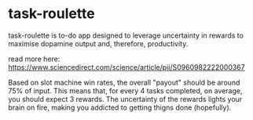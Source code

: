 # task-roulette

task-roulette is to-do app designed to leverage uncertainty in rewards to maximise dopamine output and, therefore, productivity.

read more here: https://www.sciencedirect.com/science/article/pii/S0960982222000367

Based on slot machine win rates, the overall "payout" should be around 75% of input. This means that, for every 4 tasks completed, on average, you should expect 3 rewards. The uncertainty of the rewards lights your brain on fire, making you addicted to getting thigns done (hopefully).
